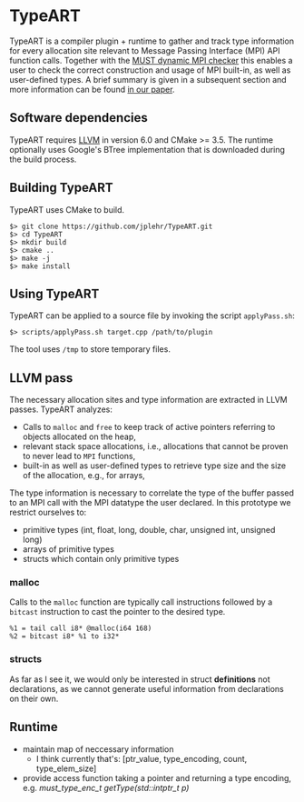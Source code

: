 # TypeART

TypeART is a compiler plugin + runtime to gather and track type information for every allocation site relevant to Message Passing Interface (MPI) API function calls.
Together with the [MUST dynamic MPI checker](https://doc.itc.rwth-aachen.de/display/CCP/Project+MUST) this enables a user to check the correct construction and usage of MPI built-in, as well as user-defined types.
A brief summary is given in a subsequent section and more information can be found [in our paper](https://sc18.supercomputing.org/proceedings/workshops/workshop_pages/ws_corr102.html).

## Software dependencies
TypeART requires [LLVM](https://llvm.org) in version 6.0 and CMake >= 3.5.
The runtime optionally uses Google's BTree implementation that is downloaded during the build process.

## Building TypeART
TypeART uses CMake to build.
```{.sh}
$> git clone https://github.com/jplehr/TypeART.git
$> cd TypeART
$> mkdir build
$> cmake ..
$> make -j
$> make install
```

## Using TypeART
TypeART can be applied to a source file by invoking the script ```applyPass.sh```:
```{.sh}
$> scripts/applyPass.sh target.cpp /path/to/plugin
```
The tool uses ```/tmp``` to store temporary files.


## LLVM pass
The necessary allocation sites and type information are extracted in LLVM passes.
TypeART analyzes:
- Calls to ```malloc``` and ```free``` to keep track of active pointers referring to objects allocated on the heap,
- relevant stack space allocations, i.e.,  allocations that cannot be proven to never lead to ```MPI``` functions,
- built-in as well as user-defined types to retrieve type size and the size of the allocation, e.g., for arrays,

The type information is necessary to correlate the type of the buffer passed to an MPI call with the MPI datatype the user declared.
In this prototype we restrict ourselves to:
+ primitive types (int, float, long, double, char, unsigned int, unsigned long)
+ arrays of primitive types
+ structs which contain only primitive types

### malloc
Calls to the ```malloc``` function are typically call instructions followed by a ```bitcast``` instruction to cast the pointer to the desired type.

~~~{.ll}
%1 = tail call i8* @malloc(i64 168)
%2 = bitcast i8* %1 to i32*
~~~


### structs
As far as I see it, we would only be interested in struct **definitions** not declarations, as we cannot generate useful information from declarations on their own.


## Runtime
- maintain map of neccessary information
  + I think currently that's: [ptr_value, type_encoding, count, type_elem_size]
- provide access function taking a pointer and returning a type encoding, e.g. *must_type_enc_t getType(std::intptr_t p)*
